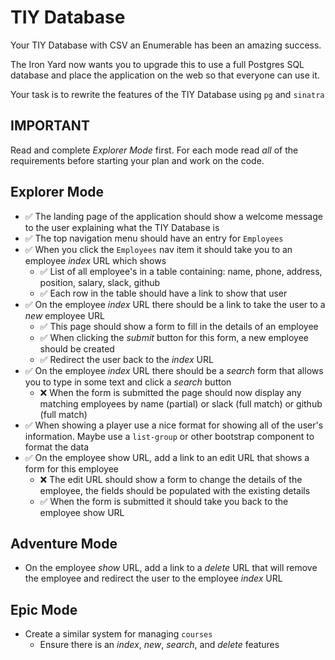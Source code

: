 # TIY Database

Your TIY Database with CSV an Enumerable has been an amazing success.

The Iron Yard now wants you to upgrade this to use a full Postgres SQL database and place the application on the web so that everyone can use it.

Your task is to rewrite the features of the TIY Database using `pg` and `sinatra`

## IMPORTANT

Read and complete _Explorer Mode_ first. For each mode read *all* of the requirements before starting your plan and work on the code.

## Explorer Mode
- ✅ The landing page of the application should show a welcome message to the user explaining what the TIY Database is
- ✅ The top navigation menu should have an entry for `Employees`
- ✅ When you click the `Employees` nav item it should take you to an employee *index* URL which shows
  - ✅ List of all employee's in a table containing: name, phone, address, position, salary, slack, github
  - ✅ Each row in the table should have a link to show that user
- ✅ On the employee *index* URL there should be a link to take the user to a *new* employee URL
  - ✅ This page should show a form to fill in the details of an employee
  - ✅ When clicking the _submit_ button for this form, a new employee should be created
  - ✅ Redirect the user back to the *index* URL
- ✅ On the employee *index* URL there should be a _search_ form that allows you to type in some text and click a *search* button
  - ❌ When the form is submitted the page should now display any matching employees by name (partial) or slack (full match) or github (full match)
- ✅ When showing a player use a nice format for showing all of the user's information. Maybe use a `list-group` or other bootstrap component to format the data
- ✅ On the employee show URL, add a link to an edit URL that shows a form for this employee
  - ❌ The edit URL should show a form to change the details of the employee, the fields should be populated with the existing details
  - ✅ When the form is submitted it should take you back to the employee show URL

## Adventure Mode
- On the employee *show* URL, add a link to a *delete* URL that will remove the employee and redirect the user to the employee *index* URL

## Epic Mode
- Create a similar system for managing `courses`
  - Ensure there is an *index*, *new*, *search*, and *delete* features
